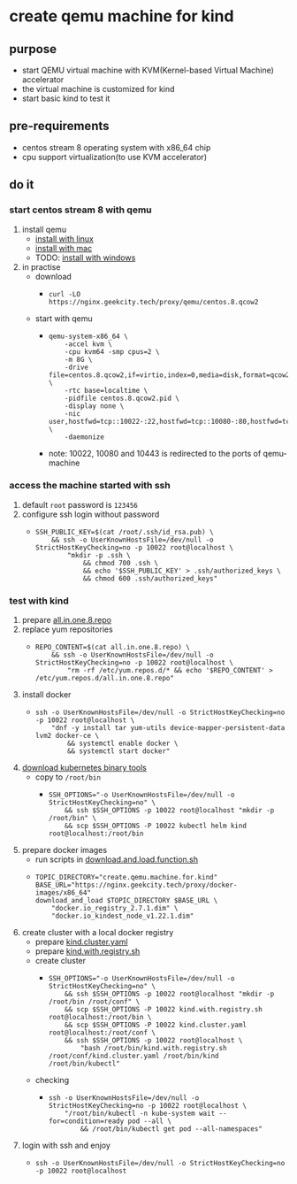 # create qemu machine for kind

## purpose

* start QEMU virtual machine with KVM(Kernel-based Virtual Machine) accelerator
* the virtual machine is customized for kind
* start basic kind to test it

## pre-requirements

* centos stream 8 operating system with x86_64 chip
* cpu support virtualization(to use KVM accelerator)

## do it

### start centos stream 8 with qemu

1. install qemu
    * [install with linux](../qemu/install.with.linux.md)
    * [install with mac](../qemu/install.with.mac.md)
    * TODO: [install with windows]()
2. in practise
    * download
        + ```shell
          curl -LO https://nginx.geekcity.tech/proxy/qemu/centos.8.qcow2
          ```
    * start with qemu
        + ```shell
          qemu-system-x86_64 \
              -accel kvm \
              -cpu kvm64 -smp cpus=2 \
              -m 8G \
              -drive file=centos.8.qcow2,if=virtio,index=0,media=disk,format=qcow2 \
              -rtc base=localtime \
              -pidfile centos.8.qcow2.pid \
              -display none \
              -nic user,hostfwd=tcp::10022-:22,hostfwd=tcp::10080-:80,hostfwd=tcp::10443-:443 \
              -daemonize
          ```
        + note: 10022, 10080 and 10443 is redirected to the ports of qemu-machine

### access the machine started with ssh

1. default `root` password is `123456`
2. configure ssh login without password
    * ```shell
      SSH_PUBLIC_KEY=$(cat /root/.ssh/id_rsa.pub) \
          && ssh -o UserKnownHostsFile=/dev/null -o StrictHostKeyChecking=no -p 10022 root@localhost \
              "mkdir -p .ssh \
                  && chmod 700 .ssh \
                  && echo '$SSH_PUBLIC_KEY' > .ssh/authorized_keys \
                  && chmod 600 .ssh/authorized_keys"
      ```

### test with kind

1. prepare [all.in.one.8.repo](../kubernetes/resources/all.in.one.8.repo.md)
2. replace yum repositories
    * ```shell
      REPO_CONTENT=$(cat all.in.one.8.repo) \
          && ssh -o UserKnownHostsFile=/dev/null -o StrictHostKeyChecking=no -p 10022 root@localhost \
              "rm -rf /etc/yum.repos.d/* && echo '$REPO_CONTENT' > /etc/yum.repos.d/all.in.one.8.repo"
      ```
3. install docker
    * ```shell
      ssh -o UserKnownHostsFile=/dev/null -o StrictHostKeyChecking=no -p 10022 root@localhost \
          "dnf -y install tar yum-utils device-mapper-persistent-data lvm2 docker-ce \
              && systemctl enable docker \
              && systemctl start docker"
      ```
4. [download kubernetes binary tools](../kubernetes/download.kubernetes.binary.tools.md)
    * copy to `/root/bin`
        + ```shell
          SSH_OPTIONS="-o UserKnownHostsFile=/dev/null -o StrictHostKeyChecking=no" \
              && ssh $SSH_OPTIONS -p 10022 root@localhost "mkdir -p /root/bin" \
              && scp $SSH_OPTIONS -P 10022 kubectl helm kind root@localhost:/root/bin
          ```
5. prepare docker images
    * run scripts in [download.and.load.function.sh](resources/download.and.load.function.sh.md)
    * ```shell
      TOPIC_DIRECTORY="create.qemu.machine.for.kind"
      BASE_URL="https://nginx.geekcity.tech/proxy/docker-images/x86_64"
      download_and_load $TOPIC_DIRECTORY $BASE_URL \
          "docker.io_registry_2.7.1.dim" \
          "docker.io_kindest_node_v1.22.1.dim"
      ```
6. create cluster with a local docker registry
    * prepare [kind.cluster.yaml](resources/kind.cluster.yaml.md)
    * prepare [kind.with.registry.sh](resources/kind.with.registry.sh.md)
    * create cluster
        + ```shell
          SSH_OPTIONS="-o UserKnownHostsFile=/dev/null -o StrictHostKeyChecking=no" \
              && ssh $SSH_OPTIONS -p 10022 root@localhost "mkdir -p /root/bin /root/conf" \
              && scp $SSH_OPTIONS -P 10022 kind.with.registry.sh root@localhost:/root/bin \
              && scp $SSH_OPTIONS -P 10022 kind.cluster.yaml root@localhost:/root/conf \
              && ssh $SSH_OPTIONS -p 10022 root@localhost \
                  "bash /root/bin/kind.with.registry.sh /root/conf/kind.cluster.yaml /root/bin/kind /root/bin/kubectl"
          ```
    * checking
        + ```shell
          ssh -o UserKnownHostsFile=/dev/null -o StrictHostKeyChecking=no -p 10022 root@localhost \
              "/root/bin/kubectl -n kube-system wait --for=condition=ready pod --all \
                  && /root/bin/kubectl get pod --all-namespaces"
          ```
7. login with ssh and enjoy
    * ```shell
      ssh -o UserKnownHostsFile=/dev/null -o StrictHostKeyChecking=no -p 10022 root@localhost
      ```